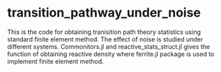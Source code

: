 # transition_pathway_under_noise
This is the code for obtaining tranisition path theory statistics using standard finite element method. The effect of noise is studied under different systems. Commonitors.jl and reactive_stats_struct.jl gives the function of obtaining reactive density where ferrite.jl package is used to implement finite element method.  

